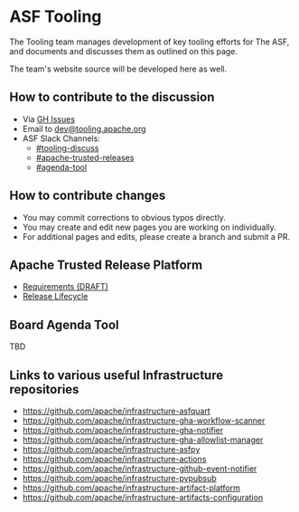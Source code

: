 # ASF Tooling

The Tooling team manages development of key tooling efforts for The ASF, and documents and discusses them as outlined on this page.

The team's website source will be developed here as well.

## How to contribute to the discussion

- Via [GH Issues](../../issues)
- Email to dev@tooling.apache.org
- ASF Slack Channels:
  - [#tooling-discuss](https://the-asf.slack.com/archives/C086X8CKEMB)
  - [#apache-trusted-releases](https://the-asf.slack.com/archives/C049WADAAQG)
  - [#agenda-tool](https://the-asf.slack.com/archives/C0209DTD3ST)

## How to contribute changes

- You may commit corrections to obvious typos directly.
- You may create and edit new pages you are working on individually.
- For additional pages and edits, please create a branch and submit a PR.

## Apache Trusted Release Platform

- [Requirements (DRAFT)](apache-trusted-release/requirements.md)
- [Release Lifecycle](apache-trusted-release/lifecycle.md)

## Board Agenda Tool

TBD

## Links to various useful Infrastructure repositories

- https://github.com/apache/infrastructure-asfquart
- https://github.com/apache/infrastructure-gha-workflow-scanner
- https://github.com/apache/infrastructure-gha-notifier
- https://github.com/apache/infrastructure-gha-allowlist-manager
- https://github.com/apache/infrastructure-asfpy
- https://github.com/apache/infrastructure-actions
- https://github.com/apache/infrastructure-github-event-notifier
- https://github.com/apache/infrastructure-pypubsub
- https://github.com/apache/infrastructure-artifact-platform
- https://github.com/apache/infrastructure-artifacts-configuration

